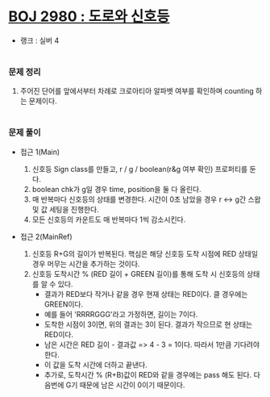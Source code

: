 # [BOJ 2980 : 도로와 신호등](https://www.acmicpc.net/problem/2980)
- 랭크 : 실버 4
  <br><br>
  
### 문제 정리
1. 주어진 단어를 앞에서부터 차례로 크로아티아 알파벳 여부를 확인하며 counting 하는 문제이다.
   <br><br>

### 문제 풀이
- 접근 1(Main)
   1. 신호등 Sign class를 만들고, r / g / boolean(r&g 여부 확인) 프로퍼티를 둔다.
   2. boolean chk가 g일 경우 time, position을 둘 다 올린다.
   3. 매 반복마다 신호등의 상태를 변경한다. 시간이 0초 남았을 경우 r <-> g간 스왑 및 값 세팅을 진행한다.
   4. 모든 신호등의 카운트도 매 반복마다 1씩 감소시킨다.
    
- 접근 2(MainRef)
   1. 신호등 R+G의 길이가 반복된다. 핵심은 해당 신호등 도착 시점에 RED 상태일 경우 머무는 시간을 추가하는 것이다.
   2. 신호등 도착시간 % (RED 길이 + GREEN 길이)를 통해 도착 시 신호등의 상태를 알 수 있다.
       - 결과가 RED보다 작거나 같을 경우 현재 상태는 RED이다. 클 경우에는 GREEN이다.
       - 예를 들어 'RRRRGGG'라고 가정하면, 길이는 7이다.
       - 도착한 시점이 3이면, 위의 결과는 3이 된다. 결과가 작으므로 현 상태는 RED이다.
       - 남은 시간은 RED 길이 - 결과값 => 4 - 3 = 1이다. 따라서 1만큼 기다려야 한다.
       - 이 값을 도착 시간에 더하고 끝낸다.
       - 추가로, 도착시간 % (R+B)값이 RED와 같을 경우에는 pass 해도 된다. 다음번에 G기 때문에 남은 시간이 0이기 때문이다.
    

  

    
    


    
    


